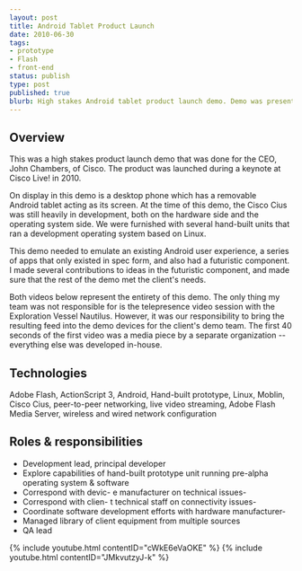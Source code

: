 ```yaml
---
layout: post
title: Android Tablet Product Launch
date: 2010-06-30
tags:
- prototype
- Flash
- front-end
status: publish
type: post
published: true
blurb: High stakes Android tablet product launch demo. Demo was presented during the Cisco Live! keynote in 2010.
---
```

## Overview

This was a high stakes product launch demo that was done for the CEO, John Chambers, of Cisco. The product was launched during a keynote at Cisco Live! in 2010.

On display in this demo is a desktop phone which has a removable Android tablet acting as its screen. At the time of this demo, the Cisco Cius was still heavily in development, both on the hardware side and the operating system side. We were furnished with several hand-built units that ran a development operating system based on Linux.

This demo needed to emulate an existing Android user experience, a series of apps that only existed in spec form, and also had a futuristic component. I made several contributions to ideas in the futuristic component, and made sure that the rest of the demo met the client's needs.

Both videos below represent the entirety of this demo. The only thing my team was not responsible for is the telepresence video session with the Exploration Vessel Nautilus. However, it was our responsibility to bring the resulting feed into the demo devices for the client's demo team. The first 40 seconds of the first video was a media piece by a separate organization -- everything else was developed in-house.

## Technologies

Adobe Flash, ActionScript 3, Android, Hand-built prototype, Linux, Moblin, Cisco Cius, peer-to-peer networking, live video streaming, Adobe Flash Media Server, wireless and wired network configuration

## Roles &amp; responsibilities

- Development lead, principal developer
- Explore capabilities of hand-built prototype unit running pre-alpha operating system &amp; software
- Correspond with devic- e manufacturer on technical issues- 
- Correspond with clien- t technical staff on connectivity issues- 
- Coordinate software development efforts with hardware manufacturer- 
- Managed library of client equipment from multiple sources
- QA lead

{% include youtube.html contentID="cWkE6eVaOKE" %}
{% include youtube.html contentID="JMkvutzyJ-k" %}
